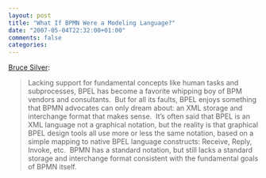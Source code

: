 ```yaml
---
layout: post
title: "What If BPMN Were a Modeling Language?"
date: "2007-05-04T22:32:00+01:00"
comments: false
categories: 
---
```


<p><a href="http://www.brsilver.com/wordpress/2007/04/30/what-if-bpmn-were-a-modeling-language/">Bruce Silver</a>:</p>

<blockquote>
<p>Lacking support for fundamental concepts like human tasks and subprocesses, BPEL has become a favorite whipping boy of BPM vendors and consultants.&#160; But for all its faults, BPEL enjoys something that BPMN advocates can only dream about: an XML storage and interchange format that makes sense.&#160; It&#8217;s often said that BPEL is an XML language not a graphical notation, but the reality is that graphical BPEL design tools all use more or less the same notation, based on a simple mapping to native BPEL language constructs: Receive, Reply, Invoke, etc.&#160; BPMN has a standard notation, but still lacks a standard storage and interchange format consistent with the fundamental goals of BPMN itself.</p>
</blockquote>



